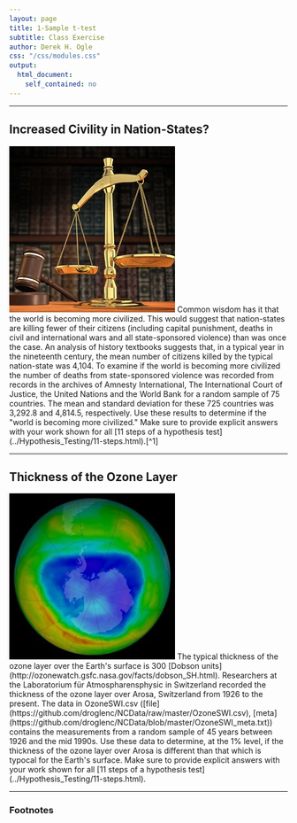 ```yaml
---
layout: page
title: 1-Sample t-test
subtitle: Class Exercise
author: Derek H. Ogle
css: "/css/modules.css"
output:
  html_document:
    self_contained: no
---
```


----

## Increased Civility in Nation-States?
<img src="../zimgs/scales-of-justice.jpg" alt="Scales of Justice" class="img-right">
Common wisdom has it that the world is becoming more civilized.  This would suggest that nation-states are killing fewer of their citizens (including capital punishment, deaths in civil and international wars and all state-sponsored violence) than was once the case.  An analysis of history textbooks suggests that, in a typical year in the nineteenth century, the mean number of citizens killed by the typical nation-state was 4,104.  To examine if the world is becoming more civilized the number of deaths from state-sponsored violence was recorded from records in the archives of Amnesty International, The International Court of Justice, the United Nations and the World Bank for a random sample of 75 countries.  The mean and standard deviation for these 725 countries was 3,292.8 and 4,814.5, respectively.  Use these results to determine if the "world is becoming more civilized."  Make sure to provide explicit answers with your work shown for all [11 steps of a hypothesis test](../Hypothesis_Testing/11-steps.html).[^1]

----

## Thickness of the Ozone Layer
<img src="../zimgs/ozone-hole.jpg" alt="Ozone Hole" class="img-right">
The typical thickness of the ozone layer over the Earth's surface is 300 [Dobson units](http://ozonewatch.gsfc.nasa.gov/facts/dobson_SH.html).  Researchers at the Laboratorium für Atmospharensphysic in Switzerland recorded the thickness of the ozone layer over Arosa, Switzerland from 1926 to the present.  The data in OzoneSWI.csv ([file](https://github.com/droglenc/NCData/raw/master/OzoneSWI.csv), [meta](https://github.com/droglenc/NCData/blob/master/OzoneSWI_meta.txt)) contains the measurements from a random sample of 45 years between 1926 and the mid 1990s.  Use these data to determine, at the 1% level, if the thickness of the ozone layer over Arosa is different than that which is typocal for the Earth's surface.  Make sure to provide explicit answers with your work shown for all [11 steps of a hypothesis test](../Hypothesis_Testing/11-steps.html).

----

<h3>Footnotes</h3>

[^1]: This example was modified [from here](http://www.shortell.org/book/chap12.html).
